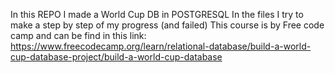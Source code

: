In this REPO I made a World Cup DB in POSTGRESQL 
In the files I try to make a step by step of my progress (and failed)
This course is by Free code camp and can be find in this link: https://www.freecodecamp.org/learn/relational-database/build-a-world-cup-database-project/build-a-world-cup-database
